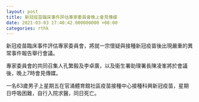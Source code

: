 ```yaml
---
layout: post
title: 新冠疫苗臨床事件評估專家委員會晚上會見傳媒
date: 2021-03-03 17:40:42.000000000 +08:00
categories: rthk
---
```


新冠疫苗臨床事件評估專家委員會，將就一宗懷疑與接種新冠疫苗後出現嚴重的異常事件報告舉行會議。

專家委員會的共同召集人孔繁毅及李卓廣，以及衞生署助理署長陳凌峯將於會議後，晚上7時會見傳媒。

一名63歲男子上星期五在官涌體育館社區疫苗接種中心接種科興新冠疫苗，星期日呼吸困難，自行入院求醫，同日死亡。
